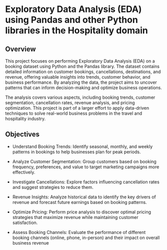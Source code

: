 # Exploratory Data Analysis (EDA) using Pandas and other Python libraries in the Hospitality domain

## Overview
This project focuses on performing Exploratory Data Analysis (EDA) on a booking dataset using Python and the Pandas library. The dataset contains detailed information on customer bookings,
cancellations, destinations, and revenue, offering valuable insights into trends, customer behavior, and business performance. By analyzing the data, the project aims to uncover patterns that 
can inform decision-making and optimize business operations.

The analysis covers various aspects, including booking trends, customer segmentation, cancellation rates, revenue analysis, and pricing optimization. This project is part of a larger 
effort to apply data-driven techniques to solve real-world business problems in the travel and hospitality industry.


## Objectives
- Understand Booking Trends: Identify seasonal, monthly, and weekly patterns in bookings to help businesses plan for peak periods.

- Analyze Customer Segmentation: Group customers based on booking frequency, preferences, and value to target marketing campaigns more effectively.

- Investigate Cancellations: Explore factors influencing cancellation rates and suggest strategies to reduce them.

- Revenue Insights: Analyze historical data to identify the key drivers of revenue and forecast future earnings based on booking patterns.

- Optimize Pricing: Perform price analysis to discover optimal pricing strategies that maximize revenue while maintaining customer satisfaction.

- Assess Booking Channels: Evaluate the performance of different booking channels (online, phone, in-person) and their impact on overall business revenue
